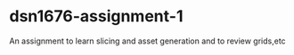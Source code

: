 dsn1676-assignment-1
====================

An assignment to learn slicing and asset generation and to review grids,etc
